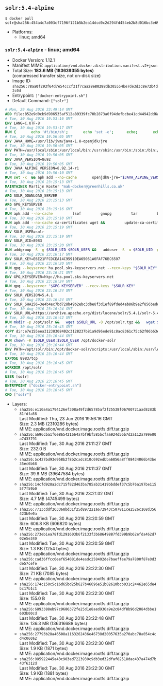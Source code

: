 ## `solr:5.4-alpine`

```console
$ docker pull solr@sha256:454a4c7a003cf7196f121b5b2ea14dcd0c2d294fd454eb2b8d016bc3e69d5e10
```

-	Platforms:
	-	linux; amd64

### `solr:5.4-alpine` - linux; amd64

-	Docker Version: 1.12.1
-	Manifest MIME: `application/vnd.docker.distribution.manifest.v2+json`
-	Total Size: **183.6 MB (183639355 bytes)**  
	(compressed transfer size, not on-disk size)
-	Image ID: `sha256:78aa0f293f64d7e54cccf31f7caa28e80288db305554be7de3d3c8e72b4d2c0d`
-	Entrypoint: `["docker-entrypoint.sh"]`
-	Default Command: `["solr"]`

```dockerfile
# Mon, 29 Aug 2016 23:49:14 GMT
ADD file:852e9d0cb9d906535af512a89339fc70b2873a0f94defbcbe41cd44942dd6ac8 in / 
# Tue, 30 Aug 2016 19:53:16 GMT
ENV LANG=C.UTF-8
# Tue, 30 Aug 2016 19:53:17 GMT
RUN { 		echo '#!/bin/sh'; 		echo 'set -e'; 		echo; 		echo 'dirname "$(dirname "$(readlink -f "$(which javac || which java)")")"'; 	} > /usr/local/bin/docker-java-home 	&& chmod +x /usr/local/bin/docker-java-home
# Tue, 30 Aug 2016 19:56:05 GMT
ENV JAVA_HOME=/usr/lib/jvm/java-1.8-openjdk/jre
# Tue, 30 Aug 2016 19:56:05 GMT
ENV PATH=/usr/local/sbin:/usr/local/bin:/usr/sbin:/usr/bin:/sbin:/bin:/usr/lib/jvm/java-1.8-openjdk/jre/bin:/usr/lib/jvm/java-1.8-openjdk/bin
# Tue, 30 Aug 2016 19:56:05 GMT
ENV JAVA_VERSION=8u92
# Tue, 30 Aug 2016 19:56:05 GMT
ENV JAVA_ALPINE_VERSION=8.92.14-r1
# Tue, 30 Aug 2016 19:56:10 GMT
RUN set -x 	&& apk add --no-cache 		openjdk8-jre="$JAVA_ALPINE_VERSION" 	&& [ "$JAVA_HOME" = "$(docker-java-home)" ]
# Tue, 30 Aug 2016 23:15:13 GMT
MAINTAINER Martijn Koster "mak-docker@greenhills.co.uk"
# Tue, 30 Aug 2016 23:15:13 GMT
ARG SOLR_DOWNLOAD_SERVER
# Tue, 30 Aug 2016 23:15:13 GMT
ARG GPG_KEYSERVER
# Tue, 30 Aug 2016 23:15:16 GMT
RUN apk add --no-cache         lsof         gnupg         tar         bash
# Tue, 30 Aug 2016 23:15:18 GMT
RUN apk add --no-cache ca-certificates wget &&         update-ca-certificates
# Tue, 30 Aug 2016 23:15:19 GMT
ENV SOLR_USER=solr
# Tue, 30 Aug 2016 23:15:19 GMT
ENV SOLR_UID=8983
# Tue, 30 Aug 2016 23:15:20 GMT
RUN addgroup -S -g $SOLR_UID $SOLR_USER &&   adduser -S -u $SOLR_UID -g $SOLR_USER $SOLR_USER
# Tue, 30 Aug 2016 23:16:17 GMT
ENV SOLR_KEY=E6E21FFCDCEA14C95910EA65051A0FAF76BC6507
# Tue, 30 Aug 2016 23:16:20 GMT
RUN gpg --keyserver ha.pool.sks-keyservers.net --recv-keys "$SOLR_KEY"
# Tue, 30 Aug 2016 23:16:21 GMT
ENV GPG_KEYSERVER=hkp://ha.pool.sks-keyservers.net
# Tue, 30 Aug 2016 23:16:24 GMT
RUN gpg --keyserver "$GPG_KEYSERVER" --recv-keys "$SOLR_KEY"
# Tue, 30 Aug 2016 23:16:24 GMT
ENV SOLR_VERSION=5.4.1
# Tue, 30 Aug 2016 23:16:24 GMT
ENV SOLR_SHA256=3e4b4ec7bd728b49b2ebc3dbe8f3d1ef89fded4ab86b9e2f856bedd58c99f28b
# Tue, 30 Aug 2016 23:16:24 GMT
ENV SOLR_URL=https://archive.apache.org/dist/lucene/solr/5.4.1/solr-5.4.1.tgz
# Tue, 30 Aug 2016 23:16:42 GMT
RUN mkdir -p /opt/solr &&   wget $SOLR_URL -O /opt/solr.tgz &&   wget $SOLR_URL.asc -O /opt/solr.tgz.asc &&   echo "$SOLR_SHA256 */opt/solr.tgz" | sha256sum -c - &&   (>&2 ls -l /opt/solr.tgz /opt/solr.tgz.asc) &&   gpg --batch --verify /opt/solr.tgz.asc /opt/solr.tgz &&   tar -C /opt/solr --extract --file /opt/solr.tgz --strip-components=1 &&   rm /opt/solr.tgz* &&   mkdir -p /opt/solr/server/solr/lib /opt/solr/server/solr/mycores &&   sed -i -e 's/#SOLR_PORT=8983/SOLR_PORT=8983/' /opt/solr/bin/solr.in.sh &&   sed -i -e '/-Dsolr.clustering.enabled=true/ a SOLR_OPTS="$SOLR_OPTS -Dsun.net.inetaddr.ttl=60 -Dsun.net.inetaddr.negative.ttl=60"' /opt/solr/bin/solr.in.sh &&   chown -R $SOLR_USER:$SOLR_USER /opt/solr &&   mkdir /docker-entrypoint-initdb.d /opt/docker-solr/
# Tue, 30 Aug 2016 23:16:43 GMT
COPY dir:e7e155eea31238308402c3128237b81a9d96ede91c8ac8361c75c62f06b63e9b in /opt/docker-solr/scripts 
# Tue, 30 Aug 2016 23:16:44 GMT
RUN chown -R $SOLR_USER:$SOLR_USER /opt/docker-solr
# Tue, 30 Aug 2016 23:16:44 GMT
ENV PATH=/opt/solr/bin:/opt/docker-solr/scripts:/usr/local/sbin:/usr/local/bin:/usr/sbin:/usr/bin:/sbin:/bin:/usr/lib/jvm/java-1.8-openjdk/jre/bin:/usr/lib/jvm/java-1.8-openjdk/bin
# Tue, 30 Aug 2016 23:16:44 GMT
EXPOSE 8983/tcp
# Tue, 30 Aug 2016 23:16:45 GMT
WORKDIR /opt/solr
# Tue, 30 Aug 2016 23:16:45 GMT
USER [solr]
# Tue, 30 Aug 2016 23:16:45 GMT
ENTRYPOINT ["docker-entrypoint.sh"]
# Tue, 30 Aug 2016 23:16:45 GMT
CMD ["solr"]
```

-	Layers:
	-	`sha256:e110a4a1794126ef308a49f2d65785af2f25538f06700721aad8283b81fdfa58`  
		Last Modified: Thu, 23 Jun 2016 19:56:16 GMT  
		Size: 2.3 MB (2310286 bytes)  
		MIME: application/vnd.docker.image.rootfs.diff.tar.gzip
	-	`sha256:a696cba1f6e865421664a7bf9bf585bcfaa924d56b7d2a112a799e00a7433791`  
		Last Modified: Tue, 30 Aug 2016 21:11:27 GMT  
		Size: 232.0 B  
		MIME: application/vnd.docker.image.rootfs.diff.tar.gzip
	-	`sha256:bc427bd93e958b2f8b2cadc810c692edbba6856a8ff08434066b43be35ec6b68`  
		Last Modified: Tue, 30 Aug 2016 21:11:37 GMT  
		Size: 39.6 MB (39647584 bytes)  
		MIME: application/vnd.docker.image.rootfs.diff.tar.gzip
	-	`sha256:14cfd928a2dc715f82d463ba785ab31419bbddef37c5b76a197be1155f7f59b0`  
		Last Modified: Tue, 30 Aug 2016 23:21:02 GMT  
		Size: 4.7 MB (4745499 bytes)  
		MIME: application/vnd.docker.image.rootfs.diff.tar.gzip
	-	`sha256:7713cddf263368bd31f25d897221a672943c507811ce2526c168d356423b0e0a`  
		Last Modified: Tue, 30 Aug 2016 23:20:59 GMT  
		Size: 606.8 KB (606820 bytes)  
		MIME: application/vnd.docker.image.rootfs.diff.tar.gzip
	-	`sha256:273eb1ea78fd1291603b6f2133f3b68649887fd399b9b62efda462d702e5e340`  
		Last Modified: Tue, 30 Aug 2016 23:20:59 GMT  
		Size: 1.3 KB (1254 bytes)  
		MIME: application/vnd.docker.image.rootfs.diff.tar.gzip
	-	`sha256:cad36ffcc0eef654081de4eadc258402de7baeffee79a7800f87e0d3de57cefe`  
		Last Modified: Tue, 30 Aug 2016 23:22:30 GMT  
		Size: 7.1 KB (7085 bytes)  
		MIME: application/vnd.docker.image.rootfs.diff.tar.gzip
	-	`sha256:174c150c5c16d65bd25b627b46696e51b02610bcb031c24462e65de4bc17b1c1`  
		Last Modified: Tue, 30 Aug 2016 23:22:30 GMT  
		Size: 155.0 B  
		MIME: application/vnd.docker.image.rootfs.diff.tar.gzip
	-	`sha256:6893388eb97c9686372fe25d1e8aed936a9e2c84df8b96d2084dbbe1603b00cd`  
		Last Modified: Tue, 30 Aug 2016 23:22:48 GMT  
		Size: 136.3 MB (136316688 bytes)  
		MIME: application/vnd.docker.image.rootfs.diff.tar.gzip
	-	`sha256:27793b28a46508a1163262436e46738d20057635a270abc78a054c4cd4c060a2`  
		Last Modified: Tue, 30 Aug 2016 23:22:30 GMT  
		Size: 1.9 KB (1871 bytes)  
		MIME: application/vnd.docker.image.rootfs.diff.tar.gzip
	-	`sha256:085922445a43c903ad7223930c9db3ed32dfaf82518dac437a474d7b43f6312d`  
		Last Modified: Tue, 30 Aug 2016 23:22:30 GMT  
		Size: 1.9 KB (1881 bytes)  
		MIME: application/vnd.docker.image.rootfs.diff.tar.gzip

